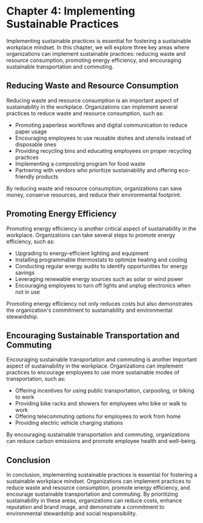 Chapter 4: Implementing Sustainable Practices
=============================================

Implementing sustainable practices is essential for fostering a sustainable workplace mindset. In this chapter, we will explore three key areas where organizations can implement sustainable practices: reducing waste and resource consumption, promoting energy efficiency, and encouraging sustainable transportation and commuting.

Reducing Waste and Resource Consumption
---------------------------------------

Reducing waste and resource consumption is an important aspect of sustainability in the workplace. Organizations can implement several practices to reduce waste and resource consumption, such as:

* Promoting paperless workflows and digital communication to reduce paper usage
* Encouraging employees to use reusable dishes and utensils instead of disposable ones
* Providing recycling bins and educating employees on proper recycling practices
* Implementing a composting program for food waste
* Partnering with vendors who prioritize sustainability and offering eco-friendly products

By reducing waste and resource consumption, organizations can save money, conserve resources, and reduce their environmental footprint.

Promoting Energy Efficiency
---------------------------

Promoting energy efficiency is another critical aspect of sustainability in the workplace. Organizations can take several steps to promote energy efficiency, such as:

* Upgrading to energy-efficient lighting and equipment
* Installing programmable thermostats to optimize heating and cooling
* Conducting regular energy audits to identify opportunities for energy savings
* Leveraging renewable energy sources such as solar or wind power
* Encouraging employees to turn off lights and unplug electronics when not in use

Promoting energy efficiency not only reduces costs but also demonstrates the organization's commitment to sustainability and environmental stewardship.

Encouraging Sustainable Transportation and Commuting
----------------------------------------------------

Encouraging sustainable transportation and commuting is another important aspect of sustainability in the workplace. Organizations can implement practices to encourage employees to use more sustainable modes of transportation, such as:

* Offering incentives for using public transportation, carpooling, or biking to work
* Providing bike racks and showers for employees who bike or walk to work
* Offering telecommuting options for employees to work from home
* Providing electric vehicle charging stations

By encouraging sustainable transportation and commuting, organizations can reduce carbon emissions and promote employee health and well-being.

Conclusion
----------

In conclusion, implementing sustainable practices is essential for fostering a sustainable workplace mindset. Organizations can implement practices to reduce waste and resource consumption, promote energy efficiency, and encourage sustainable transportation and commuting. By prioritizing sustainability in these areas, organizations can reduce costs, enhance reputation and brand image, and demonstrate a commitment to environmental stewardship and social responsibility.
